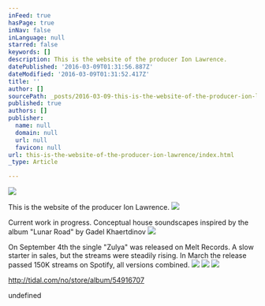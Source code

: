 ```yaml
---
inFeed: true
hasPage: true
inNav: false
inLanguage: null
starred: false
keywords: []
description: This is the website of the producer Ion Lawrence.
datePublished: '2016-03-09T01:31:56.887Z'
dateModified: '2016-03-09T01:31:52.417Z'
title: ''
author: []
sourcePath: _posts/2016-03-09-this-is-the-website-of-the-producer-ion-lawrence.md
published: true
authors: []
publisher:
  name: null
  domain: null
  url: null
  favicon: null
url: this-is-the-website-of-the-producer-ion-lawrence/index.html
_type: Article

---
```

![](https://the-grid-user-content.s3-us-west-2.amazonaws.com/14e6c922-2680-4ce0-b037-6a4b96ca255e.jpg)

This is the website of the producer Ion Lawrence.
![](https://the-grid-user-content.s3-us-west-2.amazonaws.com/f779aefd-2296-478e-a185-d60b93d22e5c.jpg)

Current work in progress.  Conceptual house soundscapes inspired by the album "Lunar Road" by Gadel Khaertdinov
![](https://the-grid-user-content.s3-us-west-2.amazonaws.com/09c06547-fae0-4e44-8f18-bec8352bc701.jpg)

On September 4th the single "Zulya" was released on Melt Records.  A slow starter in sales, but the streams were steadily rising.  In March the release passed 150K streams on Spotify, all versions combined.
![](https://s3-us-west-2.amazonaws.com/the-grid-img/p/5b56747e3c9c8bf56832edc882fa1c4eb14cb00c.png)
![](https://s3-us-west-2.amazonaws.com/the-grid-img/p/1f9acbe3dfaca5ff9f7b61423b9f42218d8e1fb1.png)
![](https://the-grid-user-content.s3-us-west-2.amazonaws.com/a6fd5c7c-5a21-4b5f-8e77-418bd7798596.png)

http://tidal.com/no/store/album/54916707

undefined